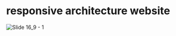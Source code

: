 # responsive architecture website
![Slide 16_9 - 1](https://github.com/user-attachments/assets/454d98e6-0196-45dc-a79b-1b72bd35b285)

